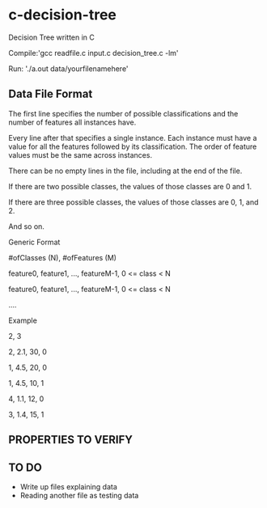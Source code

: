 # c-decision-tree
Decision Tree written in C


Compile:'gcc readfile.c input.c decision_tree.c -lm'

Run:	'./a.out data/yourfilenamehere'


Data File Format
----------------------------------------------------------------------------------------------------------------------
The first line specifies the number of possible classifications and the number of features all instances have.

Every line after that specifies a single instance. Each instance must have a value for all the features
followed by its classification. The order of feature values must be the same across instances.

There can be no empty lines in the file, including at the end of the file.

If there are two possible classes, the values of those classes are 0 and 1.

If there are three possible classes, the values of those classes are 0, 1, and 2.

And so on.



Generic Format

#ofClasses (N), #ofFeatures (M)

feature0, feature1, ..., featureM-1, 0 <= class < N

feature0, feature1, ..., featureM-1, 0 <= class < N

....



Example

2, 3

2, 2.1, 30, 0

1, 4.5, 20, 0

1, 4.5, 10, 1

4, 1.1, 12, 0

3, 1.4, 15, 1



PROPERTIES TO VERIFY
---------------------------



TO DO
---------------------------
- Write up files explaining data
- Reading another file as testing data
